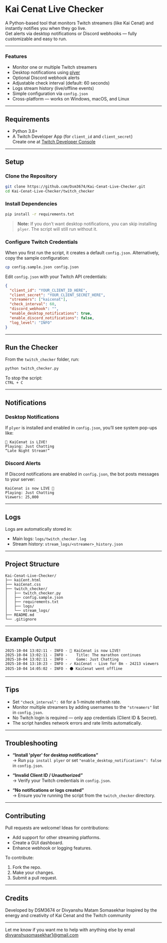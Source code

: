 


# Kai Cenat Live Checker

A Python-based tool that monitors Twitch streamers (like Kai Cenat) and instantly notifies you when they go live.  
Get alerts via desktop notifications or Discord webhooks — fully customizable and easy to run.

---

### Features

- Monitor one or multiple Twitch streamers  
- Desktop notifications using [plyer](https://plyer.readthedocs.io/en/latest/)  
- Optional Discord webhook alerts  
- Adjustable check interval (default: 60 seconds)  
- Logs stream history (live/offline events)  
- Simple configuration via `config.json`  
- Cross-platform — works on Windows, macOS, and Linux

---

## Requirements

- Python 3.8+
- A Twitch Developer App (for `client_id` and `client_secret`)  
  Create one at [Twitch Developer Console](https://dev.twitch.tv/console)

---

## Setup

### Clone the Repository

```bash
git clone https://github.com/Dsm3674/Kai-Cenat-Live-Checker.git
cd Kai-Cenat-Live-Checker/twitch_checker
```

### Install Dependencies

```bash
pip install -r requirements.txt
```

> **Note:** If you don’t want desktop notifications, you can skip installing `plyer`. The script will still run without it.

### Configure Twitch Credentials

When you first run the script, it creates a default `config.json`. Alternatively, copy the sample configuration:

```bash
cp config.sample.json config.json
```

Edit `config.json` with your Twitch API credentials:

```json
{
  "client_id": "YOUR_CLIENT_ID_HERE",
  "client_secret": "YOUR_CLIENT_SECRET_HERE",
  "streamers": ["kaicenat"],
  "check_interval": 60,
  "discord_webhook": "",
  "enable_desktop_notifications": true,
  "enable_discord_notifications": false,
  "log_level": "INFO"
}
```

---

## Run the Checker

From the `twitch_checker` folder, run:

```bash
python twitch_checker.py
```

To stop the script:  
`CTRL + C`

---

## Notifications

### Desktop Notifications

If `plyer` is installed and enabled in `config.json`, you’ll see system pop-ups like:

```
🔴 KaiCenat is LIVE!
Playing: Just Chatting
“Late Night Stream!”
```

### Discord Alerts

If Discord notifications are enabled in `config.json`, the bot posts messages to your server:

```
KaiCenat is now LIVE 🔴
Playing: Just Chatting
Viewers: 25,000
```

---

## Logs

Logs are automatically stored in:

- Main logs: `logs/twitch_checker.log`
- Stream history: `stream_logs/<streamer>_history.json`

---

## Project Structure

```
Kai-Cenat-Live-Checker/
├── kaiCent.html
├── kaiCenat.css
├── twitch_checker/
│   ├── twitch_checker.py
│   ├── config.sample.json
│   ├── requirements.txt
│   ├── logs/
│   └── stream_logs/
├── README.md
└── .gitignore
```

---

## Example Output

```
2025-10-04 13:02:11 - INFO - 🔴 KaiCenat is now LIVE!
2025-10-04 13:02:11 - INFO -    Title: The marathon continues
2025-10-04 13:02:11 - INFO -    Game: Just Chatting
2025-10-04 13:10:23 - INFO - ✓ KaiCenat - Live for 8m - 24213 viewers
2025-10-04 14:05:02 - INFO - ⚫ KaiCenat went offline
```

---

## Tips

- Set `"check_interval": 60` for a 1-minute refresh rate.  
- Monitor multiple streamers by adding usernames to the `"streamers"` list in `config.json`.  
- No Twitch login is required — only app credentials (Client ID & Secret).  
- The script handles network errors and rate limits automatically.

---

## Troubleshooting

- **“Install 'plyer' for desktop notifications”**  
  → Run `pip install plyer` or set `"enable_desktop_notifications": false` in `config.json`.

- **“Invalid Client ID / Unauthorized”**  
  → Verify your Twitch credentials in `config.json`.

- **“No notifications or logs created”**  
  → Ensure you’re running the script from the `twitch_checker` directory.

---

## Contributing

Pull requests are welcome! Ideas for contributions:

- Add support for other streaming platforms.  
- Create a GUI dashboard.  
- Enhance webhook or logging features.

To contribute:

1. Fork the repo.  
2. Make your changes.  
3. Submit a pull request.

---

## Credits

Developed by DSM3674 or Divyanshu Matam Somasekhar 
Inspired by the energy and creativity of Kai Cenat and the Twitch community

---

Let me know if you want me to help with anything else by email divyanshusomasekhar1@gmail.com
